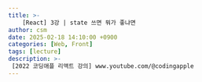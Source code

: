 ```yaml
---
title: >-
    [React] 3강 | state 쓰면 뭐가 좋냐면
author: csm
date: 2025-02-18 14:10:00 +0900
categories: [Web, Front]
tags: [lecture]
description: >-
 [2022 코딩애플 리액트 강의] www.youtube.com/@codingapple
---
```


